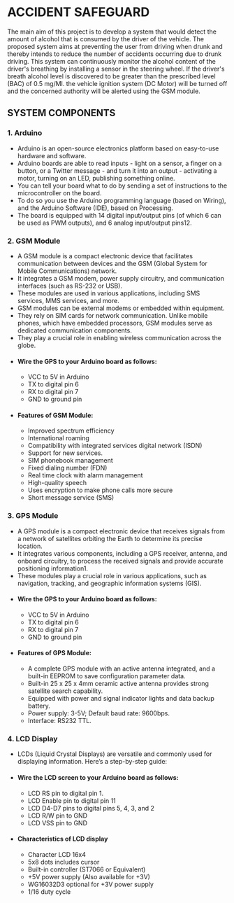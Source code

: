 # ACCIDENT SAFEGUARD
The main aim of this project is to develop a system that would detect the amount of alcohol that is consumed by the driver of the vehicle. The proposed system aims at preventing the user from driving when drunk and thereby intends to reduce the number of accidents occurring due to drunk driving. This system can continuously monitor the alcohol content of the driver's breathing by installing a sensor in the steering wheel. If the driver's breath alcohol level is discovered to be greater than the prescribed level (BAC) of 0.5 mg/Ml. the vehicle ignition system (DC Motor) will be turned off and the concerned authority will be alerted using the GSM module. 

## SYSTEM COMPONENTS
### 1. Arduino 
- Arduino is an open-source electronics platform based on easy-to-use hardware and software.
- Arduino boards are able to read inputs - light on a sensor, a finger on a button, or a Twitter message - and turn it into an output - activating a motor, turning on an LED, publishing something online.
- You can tell your board what to do by sending a set of instructions to the microcontroller on the board.
- To do so you use the Arduino programming language (based on Wiring), and the Arduino Software (IDE), based on Processing.
- The board is equipped with 14 digital input/output pins (of which 6 can be used as PWM outputs), and 6 analog input/output pins12.

### 2. GSM Module
- A GSM module is a compact electronic device that facilitates communication between devices and the GSM (Global System for Mobile Communications) network.
- It integrates a GSM modem, power supply circuitry, and communication interfaces (such as RS-232 or USB).
- These modules are used in various applications, including SMS services, MMS services, and more.
- GSM modules can be external modems or embedded within equipment.
- They rely on SIM cards for network communication. Unlike mobile phones, which have embedded processors, GSM modules serve as dedicated communication components.
- They play a crucial role in enabling wireless communication across the globe.
* #### Wire the GPS to your Arduino board as follows:
  - VCC to 5V in Arduino
  - TX to digital pin 6
  - RX to digital pin 7
  - GND to ground pin
* #### Features of GSM Module: 
  - Improved spectrum efficiency 
  -	International roaming 
  - Compatibility with integrated services digital network (ISDN) 
  - Support for new services.
  -	SIM phonebook management
  -	Fixed dialing number (FDN)
  -	Real time clock with alarm management
  -	High-quality speech
  -	Uses encryption to make phone calls more secure
  -	Short message service (SMS)
### 3. GPS Module
- A GPS module is a compact electronic device that receives signals from a network of satellites orbiting the Earth to determine its precise location.
- It integrates various components, including a GPS receiver, antenna, and onboard circuitry, to process the received signals and provide accurate positioning information1.
- These modules play a crucial role in various applications, such as navigation, tracking, and geographic information systems (GIS).
* #### Wire the GPS to your Arduino board as follows:
  - VCC to 5V in Arduino
  - TX to digital pin 6
  - RX to digital pin 7
  - GND to ground pin
* #### Features of GPS Module:
  - A complete GPS module with an active antenna integrated, and a built-in EEPROM to save configuration parameter data.
  - Built-in 25 x 25 x 4mm ceramic active antenna provides strong satellite search capability.
  - Equipped with power and signal indicator lights and data backup battery.
  - Power supply: 3-5V; Default baud rate: 9600bps.
  - Interface: RS232 TTL.

### 4. LCD Display
- LCDs (Liquid Crystal Displays) are versatile and commonly used for displaying information. Here’s a step-by-step guide:
* #### Wire the LCD screen to your Arduino board as follows:
  - LCD RS pin to digital pin 1.
  - LCD Enable pin to digital pin 11
  - LCD D4-D7 pins to digital pins 5, 4, 3, and 2
  - LCD R/W pin to GND
  - LCD VSS pin to GND
* #### Characteristics of LCD display
  - Character LCD 16x4
  - 5x8 dots includes cursor
  - Built-in controller (ST7066 or Equivalent)
  - +5V power supply (Also available for +3V)
  - WG16032D3 optional for +3V power supply
  - 1/16 duty cycle
